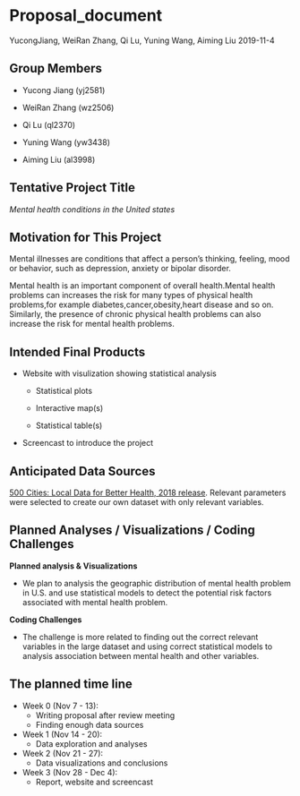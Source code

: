 Proposal\_document
================
YucongJiang, WeiRan Zhang, Qi Lu, Yuning Wang, Aiming Liu
2019-11-4

## Group Members

  - Yucong Jiang (yj2581)

  - WeiRan Zhang (wz2506)

  - Qi Lu (ql2370)

  - Yuning Wang (yw3438)

  - Aiming Liu (al3998)

## Tentative Project Title

*Mental health conditions in the United states*

## Motivation for This Project

Mental illnesses are conditions that affect a person’s thinking,
feeling, mood or behavior, such as depression, anxiety or bipolar
disorder.

Mental health is an important component of overall health.Mental health
problems can increases the risk for many types of physical health
problems,for example diabetes,cancer,obesity,heart disease and so on.
Similarly, the presence of chronic physical health problems can also
increase the risk for mental health problems.

## Intended Final Products

  - Website with visulization showing statistical analysis
    
      - Statistical plots
    
      - Interactive map(s)
    
      - Statistical table(s)

  - Screencast to introduce the project

## Anticipated Data Sources

[500 Cities: Local Data for Better Health, 2018
release](https://chronicdata.cdc.gov/500-Cities/500-Cities-Local-Data-for-Better-Health-2018-relea/6vp6-wxuq/data).
Relevant parameters were selected to create our own dataset with only
relevant variables.

## Planned Analyses / Visualizations / Coding Challenges

**Planned analysis & Visualizations**

  - We plan to analysis the geographic distribution of mental health
    problem in U.S. and use statistical models to detect the potential
    risk factors associated with mental health problem.

**Coding Challenges**

  - The challenge is more related to finding out the correct relevant
    variables in the large dataset and using correct statistical models
    to analysis association between mental health and other variables.

## The planned time line

  - Week 0 (Nov 7 - 13):
      - Writing proposal after review meeting
      - Finding enough data sources
  - Week 1 (Nov 14 - 20):
      - Data exploration and analyses
  - Week 2 (Nov 21 - 27):
      - Data visualizations and conclusions
  - Week 3 (Nov 28 - Dec 4):
      - Report, website and screencast
